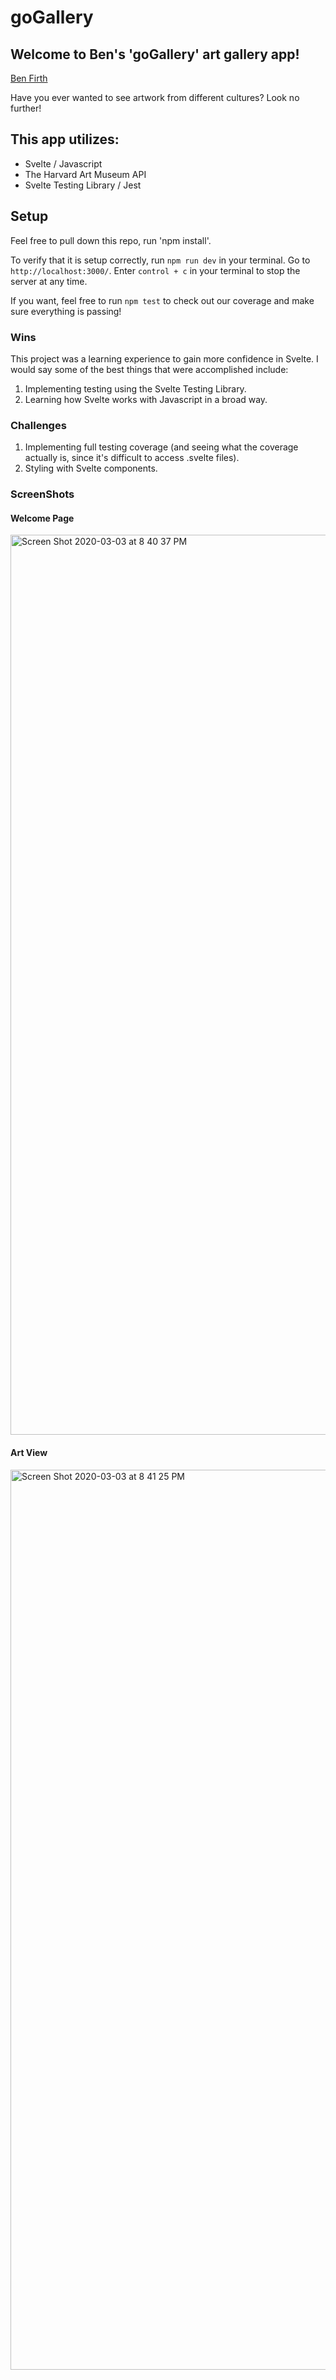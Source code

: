 # goGallery

## Welcome to Ben's 'goGallery' art gallery app!

[Ben Firth](https://github.com/benjamin-firth)

Have you ever wanted to see artwork from different cultures? Look no further!

## This app utilizes:
- Svelte / Javascript
- The Harvard Art Museum API
- Svelte Testing Library / Jest

## Setup

Feel free to pull down this repo, run 'npm install'.

To verify that it is setup correctly, run `npm run dev` in your terminal. Go to `http://localhost:3000/`. Enter `control + c` in your terminal to stop the server at any time.

If you want, feel free to run `npm test` to check out our coverage and make sure everything is passing!

### Wins

This project was a learning experience to gain more confidence in Svelte. I would say some of the best things that were accomplished include: 
1. Implementing testing using the Svelte Testing Library. 
2. Learning how Svelte works with Javascript in a broad way.

### Challenges

1. Implementing full testing coverage (and seeing what the coverage actually is, since it's difficult to access .svelte files).
2. Styling with Svelte components.

### ScreenShots
#### Welcome Page
<img width="1440" alt="Screen Shot 2020-03-03 at 8 40 37 PM" src="https://user-images.githubusercontent.com/32349614/75843112-7f8ee880-5d8f-11ea-8f96-7330f90ad72b.png">

#### Art View
<img width="1440" alt="Screen Shot 2020-03-03 at 8 41 25 PM" src="https://user-images.githubusercontent.com/32349614/75843151-97ff0300-5d8f-11ea-8e2e-ca49838ab4b3.png">


